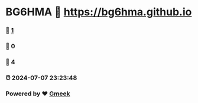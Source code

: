 # BG6HMA :link: https://bg6hma.github.io 
### :page_facing_up: [1](https://bg6hma.github.io/tag.html) 
### :speech_balloon: 0 
### :hibiscus: 4 
### :alarm_clock: 2024-07-07 23:23:48 
### Powered by :heart: [Gmeek](https://github.com/Meekdai/Gmeek)
